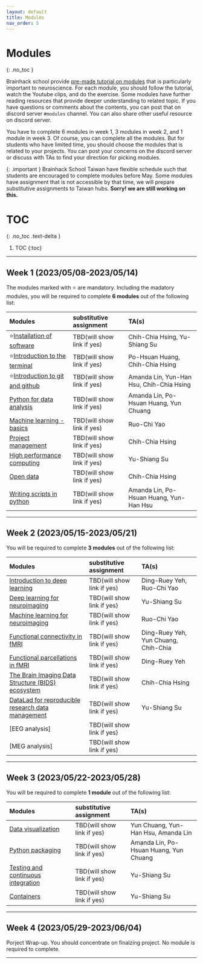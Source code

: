 ```yaml
---
layout: default
title: Modules
nav_order: 5
---
```


# Modules
{: .no_toc }

Brainhack school provide [pre-made tutorial on modules](https://school.brainhackmtl.org/modules/) that is particularly important to neuroscience. For each module, you should follow the tutorial, watch the Youtube clips, and do the exercise. Some modules have further reading resources that provide deeper understanding to related topic. If you have questions or comments about the contents, you can post that on discord server `#modules` channel. You can also share other useful resource on discord server. 

You have to complete 6 modules in week 1, 3 modules in week 2, and 1 module in week 3. Of course, you can complete all the modules. But for students who have limited time, you should choose the modules that is related to your projects. You can post your concerns on the discord server or discuss with TAs to find your direction for picking modules. 

{: .important }
Brainhack School Taiwan have flexible schedule such that students are encouraged to complete modules before May. Some modules have assignment that is not accessible by that time, we will prepare substitutive assignments to Taiwan hubs. **Sorry! we are still working on this.**

# TOC
{: .no_toc .text-delta }

1. TOC
{:toc}

---

## Week 1 (2023/05/08-2023/05/14)
The modules marked with ⭐ are mandatory. Including the madatory modules, you will be required to complete **6 modules** out of the following list:

| Modules                                                                                            | substitutive assignment    | TA(s)                                      |
|:---------------------------------------------------------------------------------------------------|:---------------------------|:-------------------------------------------| 
| ⭐[Installation of software](https://school.brainhackmtl.org/modules/installation)                  | TBD(will show link if yes) | Chih-Chia Hsing, Yu-Shiang Su              |
| ⭐[Introduction to the terminal](https://school.brainhackmtl.org/modules/introduction_to_terminal)  | TBD(will show link if yes) | Po-Hsuan Huang, Chih-Chia Hsing            |
| ⭐[Introduction to git and github](https://school.brainhackmtl.org/modules/git_github)              | TBD(will show link if yes) | Amanda Lin, Yun-Han Hsu, Chih-Chia Hsing   |
| [Python for data analysis](https://school.brainhackmtl.org/modules/python_data_analysis)           | TBD(will show link if yes) | Amanda Lin, Po-Hsuan Huang, Yun Chuang     |
| [Machine learning - basics](https://school.brainhackmtl.org/modules/machine_learning_basics)       | TBD(will show link if yes) | Ruo-Chi Yao                                |
| [Project management](https://school.brainhackmtl.org/modules/project_management)                   | TBD(will show link if yes) | Chih-Chia Hsing                            |
| [High performance computing](https://school.brainhackmtl.org/modules/hpc)                          | TBD(will show link if yes) | Yu-Shiang Su                               |
| [Open data](https://school.brainhackmtl.org/modules/open_data)                                     | TBD(will show link if yes) | Chih-Chia Hsing                            |
| [Writing scripts in python](https://school.brainhackmtl.org/modules/python_scripts)                | TBD(will show link if yes) | Amanda Lin, Po-Hsuan Huang, Yun-Han Hsu    |

---

## Week 2 (2023/05/15-2023/05/21)
You will be required to complete **3 modules** out of the following list:

| Modules                                                                                                    | substitutive assignment    | TA(s)                                  |
|:-----------------------------------------------------------------------------------------------------------|:---------------------------|:---------------------------------------|
| [Introduction to deep learning](https://school.brainhackmtl.org/modules/deep_learning_intro)               | TBD(will show link if yes) | Ding-Ruey Yeh, Ruo-Chi Yao             |
| [Deep learning for neuroimaging](https://school.brainhackmtl.org/modules/dl_for_neuroimaging)              | TBD(will show link if yes) | Yu-Shiang Su                           |
| [Machine learning for neuroimaging](https://school.brainhackmtl.org/modules/machine_learning_neuroimaging) | TBD(will show link if yes) | Ruo-Chi Yao                            |
| [Functional connectivity in fMRI](https://school.brainhackmtl.org/modules/fmri_connectivity)               | TBD(will show link if yes) | Ding-Ruey Yeh, Yun Chuang, Chih-Chia   |
| [Functional parcellations in fMRI](https://school.brainhackmtl.org/modules/fmri_parcellation)              | TBD(will show link if yes) | Ding-Ruey Yeh                          |
| [The Brain Imaging Data Structure (BIDS) ecosystem](https://school.brainhackmtl.org/modules/bids)          | TBD(will show link if yes) | Chih-Chia Hsing                        |
| [DataLad for reproducible research data management](https://school.brainhackmtl.org/modules/datalad)       | TBD(will show link if yes) | Yu-Shiang Su                           |
|[EEG analysis]             | TBD(will show link if yes)                                                      |                                        |
|[MEG analysis]             | TBD(will show link if yes)                                                      |                                        |

---

## Week 3 (2023/05/22-2023/05/28)
You will be required to complete **1 module** out of the following list:

| Modules                                                                                                    | substitutive assignment    | TA(s)                                  |
|:-----------------------------------------------------------------------------------------------------------|:---------------------------|:---------------------------------------|
| [Data visualization](https://school.brainhackmtl.org/modules/python_visualization)                         | TBD(will show link if yes) | Yun Chuang, Yun-Han Hsu, Amanda Lin    |
| [Python packaging](https://school.brainhackmtl.org/modules/packaging)                                      | TBD(will show link if yes) | Amanda Lin, Po-Hsuan Huang, Yun Chuang |
| [Testing and continuous integration](https://school.brainhackmtl.org/modules/testing)                      | TBD(will show link if yes) | Yu-Shiang Su                           |
| [Containers](https://school.brainhackmtl.org/modules/containers)                                           | TBD(will show link if yes) | Yu-Shiang Su                           |

---

## Week 4 (2023/05/29-2023/06/04)
Porject Wrap-up. You should concentrate on finalzing project. No module is required to complete.

---
